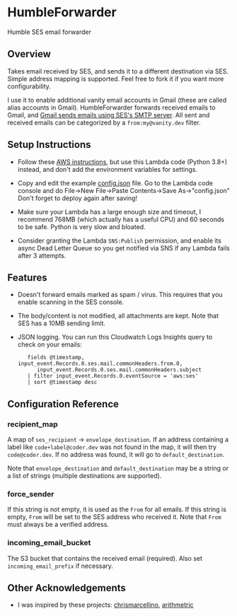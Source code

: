 # HumbleForwarder

Humble SES email forwarder

## Overview

Takes email received by SES, and sends it to a different destination via SES.
Simple address mapping is supported.  Feel free to fork it if you want more
configurability.

I use it to enable additional vanity email accounts in Gmail (these are called alias accounts in Gmail).
HumbleForwarder forwards received emails to Gmail, and [Gmail sends emails using SES's SMTP server](https://support.google.com/mail/answer/22370?hl=en).  All sent and received emails can be categorized by a `from:my@vanity.dev` filter.

## Setup Instructions

* Follow these [AWS instructions](https://aws.amazon.com/blogs/messaging-and-targeting/forward-incoming-email-to-an-external-destination/), but use this Lambda code (Python 3.8+) instead,
  and don't add the environment variables for settings.

* Copy and edit the example [config.json](config.json) file.
  Go to the Lambda code console and do File->New File->Paste Contents->Save As->"config.json"
  Don't forget to deploy again after saving!

* Make sure your Lambda has a large enough size and timeout, I recommend
  768MB (which actually has a useful CPU) and 60 seconds to be safe.  Python is very slow and bloated.

* Consider granting the Lambda `SNS:Publish` permission, and enable its async Dead Letter Queue
  so you get notified via SNS if any Lambda fails after 3 attempts.

## Features

* Doesn't forward emails marked as spam / virus.  This requires that you enable scanning in the SES console.

* The body/content is not modified, all attachments are kept.  Note that SES has a 10MB sending limit.

* JSON logging.  You can run this Cloudwatch Logs Insights query to check on your emails:

         fields @timestamp, input_event.Records.0.ses.mail.commonHeaders.from.0,
            input_event.Records.0.ses.mail.commonHeaders.subject
         | filter input_event.Records.0.eventSource = 'aws:ses'
         | sort @timestamp desc

## Configuration Reference

### recipient_map

A map of `ses_recipient` -> `envelope_destination`.
If an address containing a label like `code+label@coder.dev` was not found in
the map, it will then try `code@coder.dev`.
If no address was found, it will go to `default_destination`.

Note that `envelope_destination` and `default_destination` may be a string or a
list of strings (multiple destinations are supported).

### force_sender

If this string is not empty, it is used as the `From` for all emails.
If this string is empty, `From` will be set to the SES address who received it.
Note that `From` must always be a verified address.

### incoming_email_bucket

The S3 bucket that contains the received email (required). Also set `incoming_email_prefix` if necessary.

## Other Acknowledgements

* I was inspired by these projects: [chrismarcellino](https://github.com/chrismarcellino/lambda-ses-email-forwarder/), [arithmetric](https://github.com/arithmetric/aws-lambda-ses-forwarder/issues/119)
